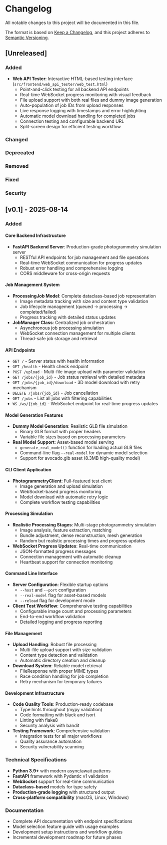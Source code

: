 # Changelog

All notable changes to this project will be documented in this file.

The format is based on [Keep a Changelog](https://keepachangelog.com/en/1.1.0/),
and this project adheres to [Semantic Versioning](https://semver.org/spec/v2.0.0.html).

## [Unreleased]

### Added

- **Web API Tester**: Interactive HTML-based testing interface (`src/frontend/web_api_tester/web_test.html`)
  - Point-and-click testing for all backend API endpoints
  - Real-time WebSocket progress monitoring with visual feedback
  - File upload support with both real files and dummy image generation
  - Auto-population of job IDs from upload responses
  - Live response logging with timestamps and error highlighting
  - Automatic model download handling for completed jobs
  - Connection testing and configurable backend URL
  - Split-screen design for efficient testing workflow

### Changed

### Deprecated

### Removed

### Fixed

### Security

## [v0.1] - 2025-08-14

### Added

#### Core Backend Infrastructure

- **FastAPI Backend Server**: Production-grade photogrammetry simulation server
  - RESTful API endpoints for job management and file operations
  - Real-time WebSocket communication for progress updates
  - Robust error handling and comprehensive logging
  - CORS middleware for cross-origin requests

#### Job Management System

- **ProcessingJob Model**: Complete dataclass-based job representation
  - Image metadata tracking with size and content type validation
  - Job lifecycle management (queued → processing → completed/failed)
  - Progress tracking with detailed status updates
- **JobManager Class**: Centralized job orchestration
  - Asynchronous job processing simulation
  - WebSocket connection management for multiple clients
  - Thread-safe job storage and retrieval

#### API Endpoints

- `GET /` - Server status with health information
- `GET /health` - Health check endpoint
- `POST /upload` - Multi-file image upload with parameter validation
- `GET /jobs/{job_id}` - Job status retrieval with detailed metadata
- `GET /jobs/{job_id}/download` - 3D model download with retry mechanism
- `DELETE /jobs/{job_id}` - Job cancellation
- `GET /jobs` - List all jobs with filtering capabilities
- `WS /ws/{job_id}` - WebSocket endpoint for real-time progress updates

#### Model Generation Features

- **Dummy Model Generation**: Realistic GLB file simulation
  - Binary GLB format with proper headers
  - Variable file sizes based on processing parameters
- **Real Model Support**: Asset-based model serving
  - `generate_real_model()` function for loading actual GLB files
  - Command-line flag `--real-model` for dynamic model selection
  - Support for avocado.glb asset (8.3MB high-quality model)

#### CLI Client Application

- **PhotogrammetryClient**: Full-featured test client
  - Image generation and upload simulation
  - WebSocket-based progress monitoring
  - Model download with automatic retry logic
  - Complete workflow testing capabilities

#### Processing Simulation

- **Realistic Processing Stages**: Multi-stage photogrammetry simulation
  - Image analysis, feature extraction, matching
  - Bundle adjustment, dense reconstruction, mesh generation
  - Random but realistic processing times and progress updates
- **WebSocket Progress Updates**: Real-time communication
  - JSON-formatted progress messages
  - Connection management with automatic cleanup
  - Heartbeat support for connection monitoring

#### Command Line Interface

- **Server Configuration**: Flexible startup options
  - `--host` and `--port` configuration
  - `--real-model` flag for asset-based models
  - `--reload` flag for development mode
- **Client Test Workflow**: Comprehensive testing capabilities
  - Configurable image count and processing parameters
  - End-to-end workflow validation
  - Detailed logging and progress reporting

#### File Management

- **Upload Handling**: Robust file processing
  - Multi-file upload support with size validation
  - Content type detection and validation
  - Automatic directory creation and cleanup
- **Download System**: Reliable model retrieval
  - FileResponse with proper MIME types
  - Race condition handling for job completion
  - Retry mechanism for temporary failures

#### Development Infrastructure

- **Code Quality Tools**: Production-ready codebase
  - Type hints throughout (mypy validation)
  - Code formatting with black and isort
  - Linting with flake8
  - Security analysis with bandit
- **Testing Framework**: Comprehensive validation
  - Integration tests for all major workflows
  - Quality assurance automation
  - Security vulnerability scanning

### Technical Specifications

- **Python 3.9+** with modern async/await patterns
- **FastAPI** framework with Pydantic v1 validation
- **WebSocket** support for real-time communication
- **Dataclass-based** models for type safety
- **Production-grade logging** with structured output
- **Cross-platform compatibility** (macOS, Linux, Windows)

### Documentation

- Complete API documentation with endpoint specifications
- Model selection feature guide with usage examples
- Development setup instructions and workflow guides
- Incremental development roadmap for future phases
